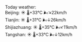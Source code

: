 Today weather:  
Beijing: ☀️   🌡️+33°C 🌬️↘22km/h  
Tianjin: ☀️   🌡️+31°C 🌬️↓26km/h  
Shijiazhuang: ☀️   🌡️+35°C 🌬️↙11km/h  
Tangshan: ☀️   🌡️+33°C 🌬️↓12km/h  
